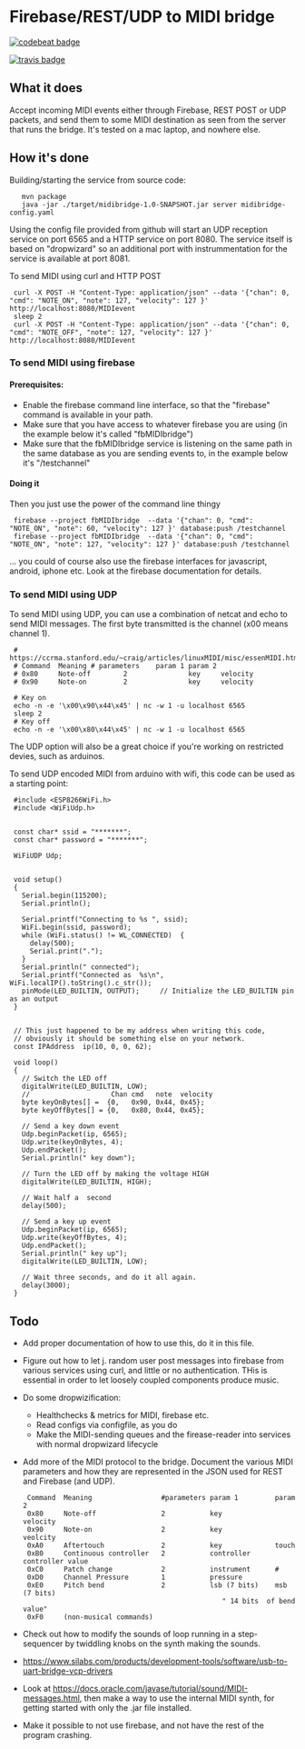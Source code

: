 Firebase/REST/UDP  to MIDI bridge
========
[![codebeat badge](https://codebeat.co/badges/4d8e97f9-6a84-4d33-a36d-c85421290429)](https://codebeat.co/projects/github-com-la3lma-midibridge-master)


[![travis badge](https://travis-ci.org/la3lma/midibridge.svg?branch=master)](https://travis-ci.org/la3lma/midibridge/builds)


What it does
----
Accept incoming MIDI events either through Firebase, REST POST
or UDP packets, and send them to some MIDI destination as seen from
the server that runs the bridge.  It's tested on a mac laptop, and nowhere else.

How it's done
----


Building/starting the service from source code:

       mvn package
       java -jar ./target/midibridge-1.0-SNAPSHOT.jar server midibridge-config.yaml

Using the config file provided from github will start an UDP reception service on port 6565 and a HTTP service on port 8080.   The service itself is based on "dropwizard" so an additional port with instrummentation for the service is available at port 8081.


To send MIDI using curl and HTTP POST


     curl -X POST -H "Content-Type: application/json" --data '{"chan": 0, "cmd": "NOTE_ON", "note": 127, "velocity": 127 }' http://localhost:8080/MIDIevent
     sleep 2
     curl -X POST -H "Content-Type: application/json" --data '{"chan": 0, "cmd": "NOTE_OFF", "note": 127, "velocity": 127 }' http://localhost:8080/MIDIevent


### To send MIDI using firebase

#### Prerequisites:

   * Enable the firebase command line interface, so that the "firebase" command is available in your
     path.
   * Make sure that  you have access to whatever firebase you are using (in the example below it's called "fbMIDIbridge")
   * Make sure that the fbMIDIbridge service is listening on the same path in the same database as you are sending events to, in
     the example below it's "/testchannel"

#### Doing it

Then you just use the power of the command line thingy

     firebase --project fbMIDIbridge  --data '{"chan": 0, "cmd": "NOTE_ON", "note": 60, "velocity": 127 }' database:push /testchannel
     firebase --project fbMIDIbridge  --data '{"chan": 0, "cmd": "NOTE_ON", "note": 127, "velocity": 127 }' database:push /testchannel

... you could of course also use the firebase interfaces for javascript, android, iphone  etc.   Look at the firebase documentation for details.


### To send MIDI using UDP

To send MIDI using UDP, you can use a combination of netcat and echo to send MIDI messages.  The first byte transmitted is the channel (x00 means channel 1).

     # https://ccrma.stanford.edu/~craig/articles/linuxMIDI/misc/essenMIDI.html
     # Command  Meaning # parameters    param 1 param 2
     # 0x80     Note-off        2               key     velocity
     # 0x90     Note-on         2               key     velocity

     # Key on
     echo -n -e '\x00\x90\x44\x45' | nc -w 1 -u localhost 6565
     sleep 2
     # Key off
     echo -n -e '\x00\x80\x44\x45' | nc -w 1 -u localhost 6565

The UDP option will also be a great choice if you're working on restricted devies, such as arduinos.

To send UDP encoded MIDI from arduino with wifi, this code can be used as a starting point:


     #include <ESP8266WiFi.h>
     #include <WiFiUdp.h>


     const char* ssid = "*******";
     const char* password = "*******";

     WiFiUDP Udp;


     void setup()
     {
       Serial.begin(115200);
       Serial.println();

       Serial.printf("Connecting to %s ", ssid);
       WiFi.begin(ssid, password);
       while (WiFi.status() != WL_CONNECTED)  {
         delay(500);
         Serial.print(".");
       }
       Serial.println(" connected");
       Serial.printf("Connected as  %s\n", WiFi.localIP().toString().c_str());
       pinMode(LED_BUILTIN, OUTPUT);     // Initialize the LED_BUILTIN pin as an output
     }


     // This just happened to be my address when writing this code,
     // obviously it should be something else on your network.
     const IPAddress  ip(10, 0, 0, 62);

     void loop()
     {
       // Switch the LED off
       digitalWrite(LED_BUILTIN, LOW);
       //                    Chan cmd   note  velocity
       byte keyOnBytes[] =  {0,   0x90, 0x44, 0x45};
       byte keyOffBytes[] = {0,   0x80, 0x44, 0x45};

       // Send a key down event
       Udp.beginPacket(ip, 6565);
       Udp.write(keyOnBytes, 4);
       Udp.endPacket();
       Serial.println(" key down");

       // Turn the LED off by making the voltage HIGH
       digitalWrite(LED_BUILTIN, HIGH);

       // Wait half a  second
       delay(500);

       // Send a key up event
       Udp.beginPacket(ip, 6565);
       Udp.write(keyOffBytes, 4);
       Udp.endPacket();
       Serial.println(" key up");
       digitalWrite(LED_BUILTIN, LOW);

       // Wait three seconds, and do it all again.
       delay(3000);
     }





Todo
---

* Add proper documentation of how to use this, do it in this file.

* Figure out how to let j. random user post messages into firebase from
  various services using curl, and little or no authentication.  THis is
  essential in order to let loosely coupled components produce music.

* Do some dropwizification:
  * Healthchecks & metrics for MIDI, firebase etc.
  * Read configs via configfile, as you do
  * Make the MIDI-sending queues and the firease-reader into services with
    normal dropwizard lifecycle

* Add more of the MIDI protocol to the bridge. Document the various MIDI
  parameters and how they are represented in the JSON used for REST and
  Firebase (and UDP).

       Command  Meaning                 #parameters param 1         param 2
       0x80     Note-off                2           key             velocity
       0x90     Note-on                 2           key             veolcity
       0xA0     Aftertouch              2           key             touch
       0xB0     Continuous controller   2           controller      controller value
       0xC0     Patch change            2           instrument      #
       0xD0     Channel Pressure        1           pressure
       0xE0     Pitch bend              2           lsb (7 bits)    msb (7 bits)
                                                       " 14 bits  of bend value"
       0xF0     (non-musical commands)


* Check out how to modify the sounds of loop running in a step-sequencer
  by twiddling knobs on the synth making the sounds.

* https://www.silabs.com/products/development-tools/software/usb-to-uart-bridge-vcp-drivers

* Look at https://docs.oracle.com/javase/tutorial/sound/MIDI-messages.html, then
  make a way to use the internal MIDI synth, for getting started with only the
  .jar file installed.

* Make it possible to not use firebase, and not have the rest of the program
  crashing.
